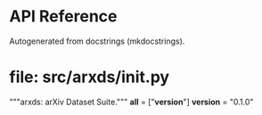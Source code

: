 # API Reference

Autogenerated from docstrings (mkdocstrings).

# file: src/arxds/**init**.py

"""arxds: arXiv Dataset Suite."""
**all** = \["**version**"]
**version** = "0.1.0"
